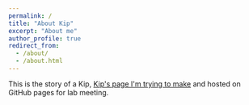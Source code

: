 ```yaml
---
permalink: /
title: "About Kip"
excerpt: "About me"
author_profile: true
redirect_from: 
  - /about/
  - /about.html
---
```


This is the story of a Kip, [Kip's page I'm trying to make](https://github.com/akfraik.github.io/kiphub) and hosted on GitHub pages for lab meeting.
